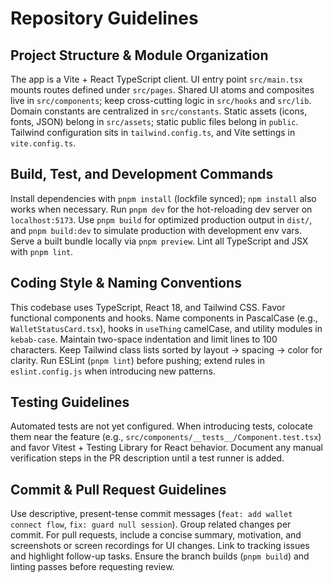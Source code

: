 # Repository Guidelines

## Project Structure & Module Organization
The app is a Vite + React TypeScript client. UI entry point `src/main.tsx` mounts routes defined under `src/pages`. Shared UI atoms and composites live in `src/components`; keep cross-cutting logic in `src/hooks` and `src/lib`. Domain constants are centralized in `src/constants`. Static assets (icons, fonts, JSON) belong in `src/assets`; static public files belong in `public`. Tailwind configuration sits in `tailwind.config.ts`, and Vite settings in `vite.config.ts`.

## Build, Test, and Development Commands
Install dependencies with `pnpm install` (lockfile synced); `npm install` also works when necessary. Run `pnpm dev` for the hot-reloading dev server on `localhost:5173`. Use `pnpm build` for optimized production output in `dist/`, and `pnpm build:dev` to simulate production with development env vars. Serve a built bundle locally via `pnpm preview`. Lint all TypeScript and JSX with `pnpm lint`.

## Coding Style & Naming Conventions
This codebase uses TypeScript, React 18, and Tailwind CSS. Favor functional components and hooks. Name components in PascalCase (e.g., `WalletStatusCard.tsx`), hooks in `useThing` camelCase, and utility modules in `kebab-case`. Maintain two-space indentation and limit lines to 100 characters. Keep Tailwind class lists sorted by layout → spacing → color for clarity. Run ESLint (`pnpm lint`) before pushing; extend rules in `eslint.config.js` when introducing new patterns.

## Testing Guidelines
Automated tests are not yet configured. When introducing tests, colocate them near the feature (e.g., `src/components/__tests__/Component.test.tsx`) and favor Vitest + Testing Library for React behavior. Document any manual verification steps in the PR description until a test runner is added.

## Commit & Pull Request Guidelines
Use descriptive, present-tense commit messages (`feat: add wallet connect flow`, `fix: guard null session`). Group related changes per commit. For pull requests, include a concise summary, motivation, and screenshots or screen recordings for UI changes. Link to tracking issues and highlight follow-up tasks. Ensure the branch builds (`pnpm build`) and linting passes before requesting review.
